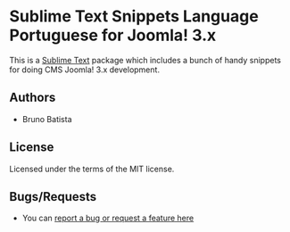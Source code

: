 Sublime Text Snippets Language Portuguese for Joomla! 3.x
=========================================================

This is a [Sublime Text][sublime] package which includes a bunch of handy snippets for doing CMS Joomla! 3.x development.

## Authors ##

* Bruno Batista

## License ##

Licensed under the terms of the MIT license.

## Bugs/Requests ##

* You can [report a bug or request a feature here](http://github.com/joomlapro/joomla3-ptbr-sublime-snippets/issues)

[sublime]: http://www.sublimetext.com/